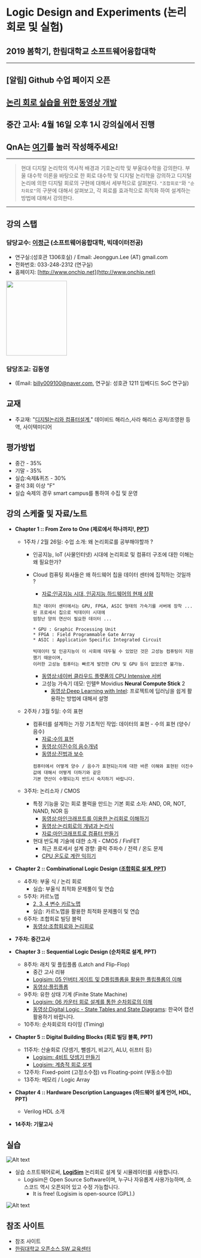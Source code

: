 # Logic Design and Experiments (논리 회로 및 실험)
## 2019 봄학기, 한림대학교 소프트웨어융합대학 
*  *  *
## [알림] Github 수업 페이지 오픈
## [논리 회로 실습을 위한 동영상 개발](https://www.youtube.com/playlist?list=PLKZ28p5qq0DGBY8ZUcYDZcvjCojZQJCQV)
## 중간 고사: 4월 16일 오후 1시 강의실에서 진행

## QnA는 [여기](./QnA.md)를 눌러 작성해주세요!

*  *  *

> 현대 디지탈 논리학의 역사적 배경과 기호논리학 및 부울대수학을 강의한다. 부울 대수학 이론을 바탕으로 한 회로 대수학 및 디지털 논리학을 강의하고 디지털 논리에 의한 디지털 회로의 구현에 대해서 세부적으로 살펴본다. ```"조합회로"```와 ```"순차회로"```의 구분에 대해서 살펴보고, 각 회로를 효과적으로 최적화 하여 설계하는 방법에 대해서 강의한다.

*  *  *

## 강의 스탭
### 담당교수: [이정근](https://sites.google.com/site/embeddedsochallymuniv/esoc/jeonggunlee) (소프트웨어융합대학, 빅데이터전공)
   - 연구실:(성호관 1306호실) / Email: Jeonggun.Lee (AT) gmail.com
   - 전화번호: 033-248-2312 (연구실)
   - 홈페이지: [http://www.onchip.net](http://www.onchip.net)
<img src="https://sites.google.com/site/embeddedsochallymuniv/_/rsrc/1307936693055/esoc/jeonggunlee/jglee.JPG" height="200" width="162">

### 담당조교: 김동영
   - (Email: billy009100@naver.com, 연구실: 성호관 1211 임베디드 SoC 연구실)
   
## 교재
   - 주교재: "[디지털논리와 컴퓨터설계](http://www.yes24.com/24/goods/3311366)," 데이비드 해리스,사라 해리스 공저/조영완 등역, 사이텍미디어
   
## 평가방법
   - 중간 - 35%
   - 기말 - 35%
   - 실습:숙제&퀴즈 - 30%
   - 결석 3회 이상 "F"
   - 실습 숙제의 경우 smart campus를 통하여 수집 및 운영
   

## 강의 스케줄 및 자료/노트
   - **Chapter 1 :: From Zero to One (제로에서 하나까지!, [PPT](https://github.com/jeonggunlee/LogicDesign/blob/master/PPT/DDCA_Ch1.pdf))**
      - 1주차 / 2월 26일: 수업 소개: 왜 논리회로를 공부해야할까 ?
         - 인공지능, IoT (사물인터넷) 시대에 논리회로 및 컴퓨터 구조에 대한 이해는 왜 필요한가?
         - Cloud 컴퓨팅 회사들은 왜 하드웨어 칩을 데이터 센터에 집적하는 것일까 ?
         
            - [자료:인공지능 시대, 인공지능 하드웨어의 현재 상황](https://blog.lgcns.com/1804)
            ```
            최근 데이터 센터에서는 GPU, FPGA, ASIC 형태의 가속기를 서버에 장착 ... 된 프로세서 칩으로 빅데이터 시대에
            엄청난 양의 연산이 필요한 데이터 ...
            
            * GPU : Graphic Processing Unit
            * FPGA : Field Programmable Gate Array
            * ASIC : Application Specific Integrated Circuit
            ```
            
            ```
            빅데이터 및 인공지능이 이 사회에 대두될 수 있었던 것은 고성능 컴퓨팅이 지원했기 때문이며,
            이러한 고성능 컴퓨터는 빠르게 발전한 CPU 및 GPU 등이 없었으면 불가능. 
            ```
            - [동영상:네이버 클라우드 플랫폼의 CPU Intensive 서버](https://www.youtube.com/watch?v=o0fSu1iErGI)
            - 고성능 가속기 데모: 인텔® Movidius **Neural Compute Stick** 2
               - [동영상:Deep Learning with Intel](https://www.youtube.com/watch?time_continue=343&v=KuM67WfTXBQ): 프로젝트에 딥러닝을 쉽게 활용하는 방법에 대해서 설명
            
      - 2주차 / 3월 5일: 수의 표현
         - 컴퓨터를 설계하는 가장 기초적인 작업: 데이터의 표현 - 수의 표현 (양수/음수)
            - [자료:수의 표현](https://namu.wiki/w/%EC%BB%B4%ED%93%A8%ED%84%B0%EC%97%90%EC%84%9C%EC%9D%98%20%EC%88%98%20%ED%91%9C%ED%98%84)
            - [동영상:이진수의 음수개념](https://www.youtube.com/watch?v=TvpBEXOMitE)
            - [동영상:진법과 보수](https://www.youtube.com/watch?v=RF04L7KAmKA)
            ```
            컴퓨터에서 어떻게 양수 / 음수가 표현되는지에 대한 바른 이해와 표현된 이진수 값에 대해서 어떻게 더하기와 같은 
            기본 연산이 수행되는지 반드시 숙지하기 바랍니다.
            ```
            
      - 3주차: 논리소자 / CMOS             
         - 특정 기능을 갖는 회로 블럭을 만드는 기본 회로 소자: AND, OR, NOT, NAND, NOR 등
            - [동영상:마인크래프트를 이용한 논리회로 이해하기](https://www.youtube.com/watch?v=8BCHLK0Aets)
            - [동영상:논리회로의 개념과 논리식](https://www.youtube.com/watch?v=KxO89jV2s8o)
            - [자료:마인크래프트로 컴퓨터 만들기](https://namu.wiki/w/%EB%A7%88%EC%9D%B8%ED%81%AC%EB%9E%98%ED%94%84%ED%8A%B8/%ED%9A%8C%EB%A1%9C)
         - 현대 반도체 기술에 대한 소개 - CMOS / FinFET
            - 최근 프로세서 설계 경향: 클럭 주파수 / 전력 / 온도 문제
            - [CPU 온도로 계란 익히기](https://www.youtube.com/watch?v=IxGtV0CmsT0)
         
   - **Chapter 2 :: Combinational Logic Design ([조합회로 설계, PPT](https://github.com/jeonggunlee/LogicDesign/blob/master/PPT/DDCA_Ch2-%EB%85%BC%EB%A6%AC%ED%9A%8C%EB%A1%9C02.pdf))**
      - 4주차: 부울 식 / 논리 회로
         - 실습: 부울식 최적화 문제풀이 및 연습
      - 5주차: 카르노맵
         - [2, 3, 4 변수 카르노맵](https://www.youtube.com/watch?v=X8rm4lRON3k)
         - 실습: 카르노맵을 활용한 최적화 문제풀이 및 연습
      - 6주차: 조합회로 빌딩 블럭
         - [동영상:조합회로와 논리회로](https://www.youtube.com/watch?v=zaWp0U3tXv4&list=PLrFy4sCm2owoj-O71kjLoNc_dMEVzUYlR&index=6)
         
   - **7주차: 중간고사**
   
   - **Chapter 3 :: Sequential Logic Design (순차회로 설계, PPT)**
      - 8주차: 래치 및 플립플롭 (Latch and Flip-Flop)
         - 중간 고사 리뷰
         - [Logisim: 05 인버터 게이트 및 D플립플롭을 활용한 플립플롭의 이해](https://www.youtube.com/watch?v=HbpG0T9Y3N8)
         - [동영상:플립플롭](https://www.youtube.com/watch?v=n7iyMd2NsUk)
      - 9주차: 유한 상태 기계 (Finite State Machine)
         - [Logisim: 06 카운터 회로 설계를 통한 순차회로의 이해](https://youtu.be/Cx1Od_c98Q4)
         - [동영상:Digital Logic - State Tables and State Diagrams](https://www.youtube.com/watch?v=2TGfiaCrL2s): 한국어 캡션 활용하기 바랍니다.
      - 10주차: 순차회로의 타이밍 (Timing)
      
   - **Chapter 5 :: Digital Building Blocks (회로 빌딩 블록, PPT)**
      - 11주차: 산술회로 (덧셈기, 뺄셈기, 비교기, ALU, 쉬프터 등)
         - [Logisim: 4비트 덧셈기 만들기](https://www.youtube.com/watch?v=FU6aV_a8NmY&list=PLKZ28p5qq0DGBY8ZUcYDZcvjCojZQJCQV&index=4&t=397s)
         - [Logisim: 계층적 회로 설계](https://www.youtube.com/watch?v=CMCtOIVQy-M&index=4&list=PLKZ28p5qq0DGBY8ZUcYDZcvjCojZQJCQV)
      - 12주차: Fixed-point (고정소수점) vs Floating-point  (부동소수점)
      - 13주차: 메모리 / Logic Array
   - **Chapter 4 :: Hardware Description Languages (하드웨어 설계 언어, HDL, PPT)**
      - Verilog HDL 소개
      
   - **14주차: 기말고사**
   
## 실습
   ![Alt text](https://github.com/jeonggunlee/Computer_Arch_2018_Fall/blob/master/img/openss.png "오픈소스교과목")
   - 실습 소프트웨어로써, **[LogiSim](http://www.cburch.com/logisim/)** 논리회로 설계 및 시뮬레이터를 사용합니다.
      - Logisim은 Open Source Software이며, 누구나 자유롭게 사용가능하며, 소스코드 역시 오픈되어 있고 수정 가능합니다.
         - It is free! (Logisim is open-source (GPL).)
         
   ![Alt text](http://www.cburch.com/logisim/shot-2.7.0.png)         
      

## 참조 사이트
   - 참조 사이트
   - [한림대학교 오픈소스 SW 교육센터](https://github.com/Hallym-OpenSourceSW/Hallym-OpenSourceSW.github.io)
   

